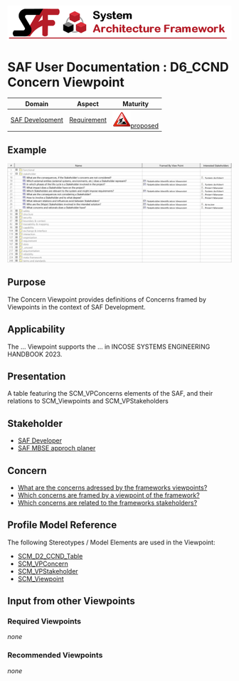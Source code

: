 ![System Architecture Framework](../diagrams/Banner_SAF.png)
# SAF User Documentation : **D6_CCND** Concern Viewpoint
|**Domain**|**Aspect**|**Maturity**|
| --- | --- | --- |
|[SAF Development](../domains.md#Domain-SAF-Development)|[Requirement](../aspects.md#Aspect-Requirement)|![Proposed](../diagrams/Under_construction_icon-red.svg )[proposed](../using-saf/maturity.md#proposed)|
## Example
![Concern-Viewpoint-primary-example.svg](../diagrams/vp-examples/Concern-Viewpoint-primary-example.svg)
## Purpose
The Concern Viewpoint provides definitions of Concerns framed by Viewpoints in the context of SAF Development.
## Applicability
The ... Viewpoint supports the ...  in INCOSE SYSTEMS ENGINEERING HANDBOOK 2023.
## Presentation
A table featuring the SCM_VPConcerns elements of the SAF, and their relations to SCM_Viewpoints and SCM_VPStakeholders

## Stakeholder
* [SAF Developer](../stakeholders.md#SAF-Developer)
* [SAF MBSE approch planer](../stakeholders.md#SAF-MBSE-approch-planer)
## Concern
* [What are the concerns adressed by the frameworks viewpoints?](../concerns.md#_2024x_26f0132_1719129886772_493463_14747)
* [Which concerns are framed by a viewpoint of the framework?](../concerns.md#_2024x_26f0132_1719130076292_184990_14761)
* [Which concerns are related to the frameworks stakeholders?](../concerns.md#_2024x_26f0132_1719129962342_738625_14755)
## Profile Model Reference
The following Stereotypes / Model Elements are used in the Viewpoint:
* [SCM_D2_CCND_Table](../stereotypes.md#SCM_D2_CCND_Table)
* [SCM_VPConcern](../stereotypes.md#SCM_VPConcern)
* [SCM_VPStakeholder](../stereotypes.md#SCM_VPStakeholder)
* [SCM_Viewpoint](../stereotypes.md#SCM_Viewpoint)
## Input from other Viewpoints
### Required Viewpoints
*none*
### Recommended Viewpoints
*none*
